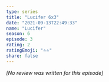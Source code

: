 ```yaml
---
type: series
title: "Lucifer 6x3"
date: "2021-09-13T22:49:33"
name: "Lucifer"
season: 6
episode: 3
rating: 2
ratingEmoji: "⭐️⭐️"
share: false
---
```


*[No review was written for this episode]*
